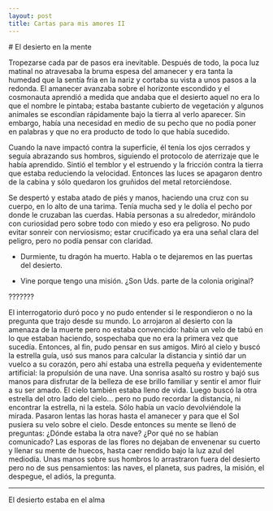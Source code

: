 ```yaml
---
layout: post
title: Cartas para mis amores II
---
```


# El desierto en la mente

Tropezarse cada par de pasos era inevitable. Después de todo, la poca luz
matinal no atravesaba la bruma espesa del amanecer y era tanta la humedad que la
sentía fría en la nariz y cortaba su vista a unos pasos a la redonda. El
amanecer avanzaba sobre el horizonte escondido y el cosmonauta aprendió a medida
que andaba que el desierto aquel no era lo que el nombre le pintaba; estaba
bastante cubierto de vegetación y algunos animales se escondían rápidamente bajo
la tierra al verlo aparecer. Sin embargo, había una necesidad en medio de su
pecho que no podía poner en palabras y que no era producto de todo lo que había
sucedido.

Cuando la nave impactó contra la superficie, él tenía los ojos cerrados y seguía
abrazando sus hombros, siguiendo el protocolo de aterrizaje que le había
aprendido. Sintió el temblor y el estruendo y la fricción contra la tierra que
estaba reduciendo la velocidad. Entonces las luces se apagaron dentro de la
cabina y sólo quedaron los gruñidos del metal retorciéndose.

Se despertó y estaba atado de piés y manos, haciendo una cruz con su cuerpo, en
lo alto de una tarima. Tenía mucha sed y le dolía el pecho por donde le cruzaban
las cuerdas. Había personas a su alrededor, mirándolo con curiosidad pero sobre
todo con miedo y eso era peligroso. No pudo evitar sonreir con nerviosismo;
estar crucificado ya era una señal clara del peligro, pero no podía pensar con
claridad.

- Durmiente, tu dragón ha muerto. Habla o te dejaremos en las puertas del
  desierto.

- Vine porque tengo una misión. ¿Son Uds. parte de la colonia original?

???????

El interrogatorio duró poco y no pudo entender si le respondieron o no
la pregunta que trajo desde su mundo. Lo arrojaron al desierto con la amenaza de
la muerte pero no estaba convencido: había un velo de tabú en lo que estaban
haciendo, sospechaba que no era la primera vez que sucedía. Entonces, al fin,
pudo pensar en sus amigos. Miró al cielo y buscó la estrella guía, usó sus manos
para calcular la distancia y sintió dar un vuelco a su corazón, pero ahí estaba
una estrella pequeña y evidentemente artificial: la propulsión de una nave. Una
sonrisa asaltó su rostro y bajó sus manos para disfrutar de la belleza de ese
brillo familiar y sentir el amor fluir a su ser amado. El cielo también estaba
lleno de vida. Luego buscó la otra estrella del otro lado del cielo... pero no
pudo recordar la distancia, ni encontrar la estrella, ni la estela. Sólo había
un vacío devolviéndole la mirada. Pasaron lentas las horas hasta el amanecer y
para que el Sol pusiera su velo sobre el cielo. Desde entonces su mente se llenó
de preguntas: ¿Dónde estaba la otra nave? ¿Por qué no se habían comunicado? Las
esporas de las flores no dejaban de envenenar su cuerto y llenar su mente de
huecos, hasta caer rendido bajo la luz azul del mediodía. Unas manos sobre sus
hombros lo arrastraron fuera del desierto pero no de sus pensamientos: las
naves, el planeta, sus padres, la misión, el despegue, el adiós, la pregunta.

---------

El desierto estaba en el alma
